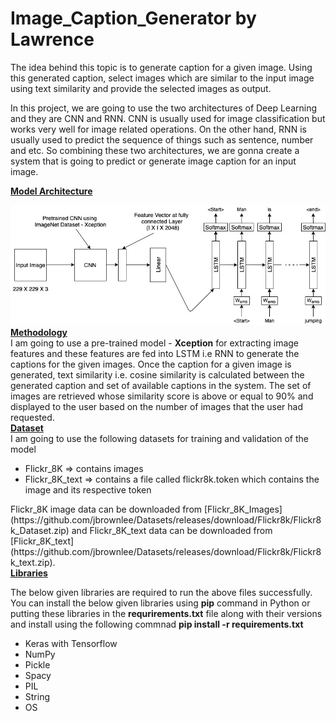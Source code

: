 # Image_Caption_Generator by Lawrence

The idea behind this topic is to generate caption for a given image. Using this generated caption, select images which are similar to the input image using text similarity and provide the selected images as output.

In this project, we are going to use the two architectures of Deep Learning and they are CNN and RNN. CNN is usually used for image classification but works very well for image related operations. On the other hand, RNN is usually used to predict the sequence of things such as sentence, number and etc. So combining these two architectures, we are gonna create a system that is going to predict or generate image caption for an input image. 

<b><u>Model Architecture</u></b>

![Model Architecture](image_Caption_Generator_model_architecture.jpg)
<br>
<b><u> Methodology</u></b> <br>
I am going to use a pre-trained model - <b>Xception</b> for extracting image features and these features are fed into LSTM i.e RNN to generate the captions for the given images. Once the caption for a given image is generated, text similarity i.e. cosine similarity is calculated between the generated caption and set of available captions in the system. The set of images are retrieved whose similarity score is above or equal to 90% and displayed to the user based on the number of images that the user had requested.
<br>
<b><u>Dataset</u></b> <br>
I am going to use the following datasets for training and validation of the model
<ul>
    <li>Flickr_8K => contains images</li>
    <li>Flickr_8K_text => contains a file called flickr8k.token which contains the image and its respective token</li>
</ul>
Flickr_8K image data can be downloaded from [Flickr_8K_Images](https://github.com/jbrownlee/Datasets/releases/download/Flickr8k/Flickr8k_Dataset.zip) and Flickr_8K_text data can be downloaded from [Flickr_8K_text](https://github.com/jbrownlee/Datasets/releases/download/Flickr8k/Flickr8k_text.zip).
<br>
<b><u>Libraries</u></b> <br>
<p> The below given libraries are required to run the above files successfully. You can install the below given libraries using <b>pip</b> command in Python or putting these libraries in the <b>requrirements.txt</b> file along with their versions and install using the following commnad <b>pip install -r requirements.txt</b>
<ul>
    <li> Keras with Tensorflow</li>
    <li> NumPy </li>
    <li> Pickle </li>
    <li> Spacy </li>
    <li> PIL </li>
    <li> String </li>
    <li> OS </li>
</ul>